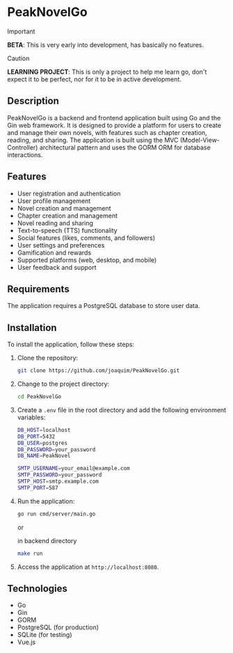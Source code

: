 # PeakNovelGo

> [!IMPORTANT] 
> **BETA**: This is very early into development, has basically no features. 

> [!CAUTION]
> **LEARNING PROJECT**: This is only a project to help me learn go, don't expect it to be perfect, nor for it to be in active development.

## Description

PeakNovelGo is a backend and frontend application built using Go and the Gin web framework. It is designed to provide a platform for users to create and manage their own novels, with features such as chapter creation, reading, and sharing. The application is built using the MVC (Model-View-Controller) architectural pattern and uses the GORM ORM for database interactions.

## Features

- User registration and authentication
- User profile management
- Novel creation and management
- Chapter creation and management
- Novel reading and sharing
- Text-to-speech (TTS) functionality
- Social features (likes, comments, and followers)
- User settings and preferences
- Gamification and rewards
- Supported platforms (web, desktop, and mobile)
- User feedback and support

## Requirements

The application requires a PostgreSQL database to store user data.

## Installation

To install the application, follow these steps:

1. Clone the repository:

    ```bash
    git clone https://github.com/joaquim/PeakNovelGo.git
    ```

2. Change to the project directory:

    ```bash
    cd PeakNovelGo
    ```

3. Create a `.env` file in the root directory and add the following environment variables:

    ```bash
    DB_HOST=localhost
    DB_PORT=5432
    DB_USER=postgres
    DB_PASSWORD=your_password
    DB_NAME=PeakNovel

    SMTP_USERNAME=your_email@example.com
    SMTP_PASSWORD=your_password
    SMTP_HOST=smtp.example.com
    SMTP_PORT=587
    ```

4. Run the application:

    ```bash
    go run cmd/server/main.go
    ```

    or

   in backend directory
   ```bash
   make run
   ```


6. Access the application at `http://localhost:8080`.

## Technologies

- Go
- Gin
- GORM
- PostgreSQL (for production)
- SQLite (for testing)
- Vue.js
